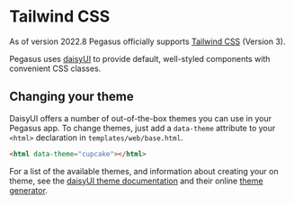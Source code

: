# Tailwind CSS

As of version 2022.8 Pegasus officially supports [Tailwind CSS](https://tailwindcss.com/) (Version 3).

Pegasus uses [daisyUI](https://daisyui.com/) to provide default, well-styled components with convenient CSS classes.

## Changing your theme

DaisyUI offers a number of out-of-the-box themes you can use in your Pegasus app.
To change themes, just add a `data-theme` attribute to your `<html>` declaration in `templates/web/base.html`.

```html
<html data-theme="cupcake"></html>
```

For a list of the available themes, and information about creating your on theme,
see the [daisyUI theme documentation](https://daisyui.com/docs/themes/) and their online [theme generator](https://daisyui.com/theme-generator/).
